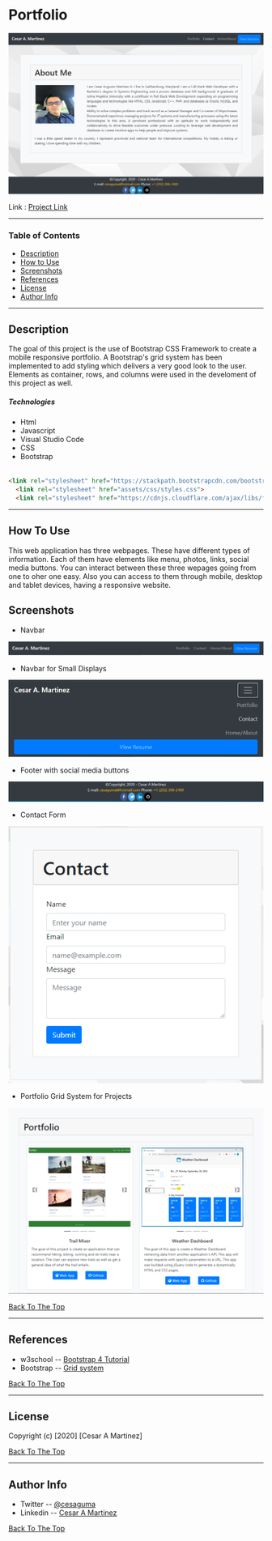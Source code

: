 # Portfolio

![picture](assets/images/Readme/PortfolioIndex.png)

Link : [Project Link](https://cesaraugustomartinez.github.io/Portfolio/)

---

### Table of Contents

- [Description](#description)
- [How to Use](#how-to-use)
- [Screenshots](#screenshots)
- [References](#references)
- [License](#license)
- [Author Info](#author-info)

---

## Description

The goal of this project is the use of Bootstrap CSS Framework to create a mobile responsive portfolio. A Bootstrap's grid system has been implemented to add styling which delivers a very good look to the user. Elements as container, rows, and columns were used in the develoment of this project as well. 

##### Technologies

- Html
- Javascript
- Visual Studio Code
- CSS
- Bootstrap

```html

<link rel="stylesheet" href="https://stackpath.bootstrapcdn.com/bootstrap/4.5.2/css/bootstrap.min.css" integrity="sha384-JcKb8q3iqJ61gNV9KGb8thSsNjpSL0n8PARn9HuZOnIxN0hoP+VmmDGMN5t9UJ0Z" crossorigin="anonymous">
  <link rel="stylesheet" href="assets/css/styles.css">
  <link rel="stylesheet" href="https://cdnjs.cloudflare.com/ajax/libs/font-awesome/4.7.0/css/font-awesome.min.css">

```


---

## How To Use

This web application has three webpages. These have different types of information. Each of them have elements like menu, photos, links, social media buttons. You can interact between these three wepages going from one to oher one easy. Also you can access to them through mobile, desktop and tablet devices, having a responsive website. 

## Screenshots

- Navbar

![picture](assets/images/Readme/Navbar.png)

- Navbar for Small Displays

![picture](assets/images/Readme/NavbarSm.png)

- Footer with social media buttons

![picture](assets/images/Readme/socialMedia.png)

- Contact Form

![picture](assets/images/Readme/contactForm.png)

- Portfolio Grid System for Projects 

![picture](assets/images/Readme/portfolio.png)


[Back To The Top](#Portfolio)

---

## References

- w3school -- [Bootstrap 4 Tutorial](https://www.w3schools.com/bootstrap4/)
- Bootstrap -- [Grid system](https://getbootstrap.com/docs/4.5/layout/grid/)

[Back To The Top](#Portfolio)

---

## License

Copyright (c) [2020] [Cesar A Martinez]

[Back To The Top](#Portfolio)

---

## Author Info

- Twitter -- [@cesaguma](https://twitter.com/cesaguma)
- Linkedin -- [Cesar A Martinez](https://www.linkedin.com/in/cesar-augusto-martinez-auquilla-03934a16b/)

[Back To The Top](#Portfolio)
